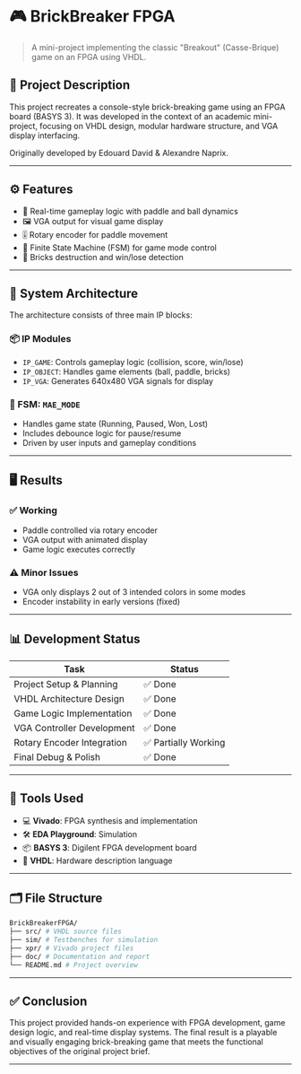 # 🎮 BrickBreaker FPGA

> A mini-project implementing the classic "Breakout" (Casse-Brique) game on an FPGA using VHDL.

## 📌 Project Description

This project recreates a console-style brick-breaking game using an FPGA board (BASYS 3). It was developed in the context of an academic mini-project, focusing on VHDL design, modular hardware structure, and VGA display interfacing.

Originally developed by Edouard David & Alexandre Naprix.

---

## ⚙️ Features

- 🔁 Real-time gameplay logic with paddle and ball dynamics
- 🖼 VGA output for visual game display
- 🎚 Rotary encoder for paddle movement
- 🧠 Finite State Machine (FSM) for game mode control
- 🧱 Bricks destruction and win/lose detection

---

## 🧱 System Architecture

The architecture consists of three main IP blocks:

### 📦 IP Modules

- `IP_GAME`: Controls gameplay logic (collision, score, win/lose)
- `IP_OBJECT`: Handles game elements (ball, paddle, bricks)
- `IP_VGA`: Generates 640x480 VGA signals for display

### 🔁 FSM: `MAE_MODE`

- Handles game state (Running, Paused, Won, Lost)
- Includes debounce logic for pause/resume
- Driven by user inputs and gameplay conditions

---

## 🖥 Results

### ✅ Working

- Paddle controlled via rotary encoder
- VGA output with animated display
- Game logic executes correctly

### ⚠️ Minor Issues

- VGA only displays 2 out of 3 intended colors in some modes
- Encoder instability in early versions (fixed)

---

## 📊 Development Status

| Task                            | Status     |
|---------------------------------|------------|
| Project Setup & Planning        | ✅ Done     |
| VHDL Architecture Design        | ✅ Done     |
| Game Logic Implementation       | ✅ Done     |
| VGA Controller Development      | ✅ Done     |
| Rotary Encoder Integration      | ✅ Partially Working |
| Final Debug & Polish            | ✅ Done     |

---

## 🧰 Tools Used

- 💻 **Vivado**: FPGA synthesis and implementation
- 🛠 **EDA Playground**: Simulation
- 📦 **BASYS 3**: Digilent FPGA development board
- 🧠 **VHDL**: Hardware description language

---

## 🗂 File Structure

```bash
BrickBreakerFPGA/
├── src/ # VHDL source files
├── sim/ # Testbenches for simulation
├── xpr/ # Vivado project files
├── doc/ # Documentation and report
└── README.md # Project overview
```
---

## ✅ Conclusion

This project provided hands-on experience with FPGA development, game design logic, and real-time display systems. The final result is a playable and visually engaging brick-breaking game that meets the functional objectives of the original project brief.

---
